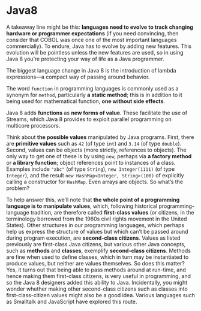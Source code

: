 # Java8

A takeaway line might be this: **languages need to evolve to track changing hardware or programmer expectations** (if you need convincing, then consider that COBOL was once one of the most important languages commercially). To endure, Java has to evolve by adding new features. This evolution will be pointless unless the new features are used, so in using Java 8 you’re protecting your way of life as a Java programmer.

The biggest language change in Java 8 is the introduction of lambda expressions—a compact way of passing around behavior.

The word `function` in programming languages is commonly used as a synonym for `method`, particularly **a static method**; this is in addition to it being used for mathematical function, **one without side effects**.

Java 8 adds **functions** as **new forms of value**. These facilitate the use of Streams, which Java 8 provides to exploit parallel programming on multicore processors.

Think about **the possible values** manipulated by Java programs. First, there are **primitive values** such as `42` (of type `int`) and `3.14` (of type `double`). Second, values can be objects (more strictly, references to objects). The only way to get one of these is by using `new`, perhaps via **a factory method** or **a library function**; object references point to instances of a class. Examples include `"abc"` (of type `String`), `new Integer(1111)` (of type `Integer`), and the result `new HashMap<Integer, String>(100)` of explicitly calling a constructor for `HashMap`. Even arrays are objects. So what’s the problem?

To help answer this, we’ll note that **the whole point of a programming language is to manipulate values**, which, following historical programming-language tradition, are therefore called **first-class values** (or citizens, in the terminology borrowed from the 1960s civil rights movement in the United States). Other structures in our programming languages, which perhaps help us express the structure of values but which can’t be passed around during program execution, are **second-class citizens**. Values as listed previously are first-class Java citizens, but various other Java concepts, such as **methods** and **classes**, exemplify **second-class citizens**. Methods are fine when used to define classes, which in turn may be instantiated to produce values, but neither are values themselves. So does this matter? Yes, it turns out that being able to pass methods around at run-time, and hence making them first-class citizens, is very useful in programming, and so the Java 8 designers added this ability to Java. Incidentally, you might wonder whether making other second-class citizens such as classes into first-class-citizen values might also be a good idea. Various languages such as Smalltalk and JavaScript have explored this route.

